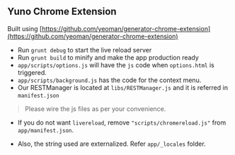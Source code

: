 ## Yuno Chrome Extension

Built using [https://github.com/yeoman/generator-chrome-extension](https://github.com/yeoman/generator-chrome-extension)

* Run `grunt debug` to start the live reload server
* Run `grunt build` to minify and make the app production ready
* `app/scripts/options.js` will have the `js` code when `options.html` is triggered.
* `app/scripts/background.js` has the code for the context menu. 
* Our RESTManager is located at `libs/RESTManager.js` and it is referred in `manifest.json`

> Please wire the js files as per your convenience.

* If you do not want `livereload`, remove `"scripts/chromereload.js"` from `app/manifest.json`.

* Also, the string used are externalized. Refer `app/_locales` folder.
